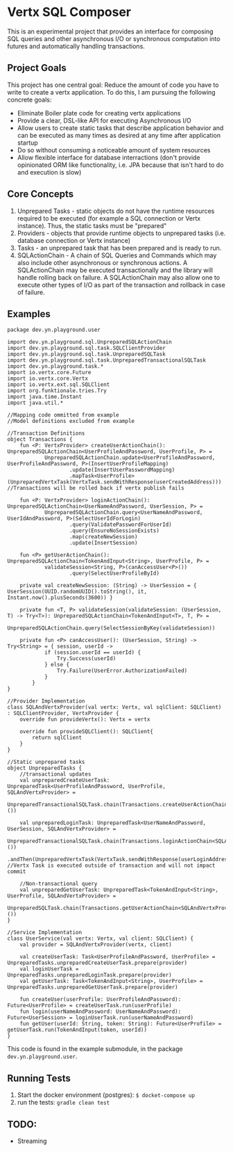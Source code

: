 # Vertx SQL Composer

This is an experimental project that provides an interface for composing SQL queries and other asynchronous I/O or synchronous computation into futures and automatically handling transactions.

## Project Goals

This project has one central goal: Reduce the amount of code you have to write to create a vertx application. To do this, I am pursuing the following concrete goals:

* Eliminate Boiler plate code for creating vertx applications
* Provide a clear, DSL-like API for executing Asynchronous I/O
* Allow users to create static tasks that describe application behavior and can be executed as many times as desired at any time after application startup
* Do so without consuming a noticeable amount of system resources
* Allow flexible interface for database interractions (don't provide opinionated ORM like functionality, i.e. JPA because that isn't hard to do and execution is slow)

## Core Concepts

1. Unprepared Tasks - static objects do not have the runtime resources required to be executed (for example a SQL connection or Vertx instance).  Thus, the static tasks must be "prepared"
2. Providers - objects that provide runtime objects to unprepared tasks (i.e. database connection or Vertx instance)
3. Tasks - an unprepared task that has been prepared and is ready to run.
4. SQLActionChain - A chain of SQL Queries and Commands which may also include other asynchronous or synchronous actions.  A SQLActionChain may be executed transactionally and the library will handle rolling back on failure.  A SQLActionChain may also allow one to execute other types of I/O as part of the transaction and rollback in case of failure.

## Examples


```
package dev.yn.playground.user

import dev.yn.playground.sql.UnpreparedSQLActionChain
import dev.yn.playground.sql.task.SQLClientProvider
import dev.yn.playground.sql.task.UnpreparedSQLTask
import dev.yn.playground.sql.task.UnpreparedTransactionalSQLTask
import dev.yn.playground.task.*
import io.vertx.core.Future
import io.vertx.core.Vertx
import io.vertx.ext.sql.SQLClient
import org.funktionale.tries.Try
import java.time.Instant
import java.util.*

//Mapping code ommitted from example
//Model definitions excluded from example

//Transaction Definitions
object Transactions {
    fun <P: VertxProvider> createUserActionChain(): UnpreparedSQLActionChain<UserProfileAndPassword, UserProfile, P> =
            UnpreparedSQLActionChain.update<UserProfileAndPassword, UserProfileAndPassword, P>(InsertUserProfileMapping)
                    .update(InsertUserPasswordMapping)
                    .mapTask<UserProfile>(UnpreparedVertxTask(VertxTask.sendWithResponse(userCreatedAddress))) //Transactions will be rolled back if vertx publish fails
    
    fun <P: VertxProvider> loginActionChain(): UnpreparedSQLActionChain<UserNameAndPassword, UserSession, P> =
            UnpreparedSQLActionChain.query<UserNameAndPassword, UserIdAndPassword, P>(SelectUserIdForLogin)
                    .query(ValidatePasswordForUserId)
                    .query(EnsureNoSessionExists)
                    .map(createNewSession)
                    .update(InsertSession)
    
    fun <P> getUserActionChain(): UnpreparedSQLActionChain<TokenAndInput<String>, UserProfile, P> =
            validateSession<String, P>(canAccessUser<P>())
                    .query(SelectUserProfileById)
    
    private val createNewSession: (String) -> UserSession = { UserSession(UUID.randomUUID().toString(), it, Instant.now().plusSeconds(3600)) }
    
    private fun <T, P> validateSession(validateSession: (UserSession, T) -> Try<T>): UnpreparedSQLActionChain<TokenAndInput<T>, T, P> =
            UnpreparedSQLActionChain.query(SelectSessionByKey(validateSession))
    
    private fun <P> canAccessUser(): (UserSession, String) -> Try<String> = { session, userId ->
            if (session.userId == userId) {
                Try.Success(userId)
            } else {
                Try.Failure(UserError.AuthorizationFailed)
            }
        }
}

//Provider Implementation
class SQLAndVertxProvider(val vertx: Vertx, val sqlClient: SQLClient) : SQLClientProvider, VertxProvider {
    override fun provideVertx(): Vertx = vertx

    override fun provideSQLClient(): SQLClient{
        return sqlClient
    }
}

//Static unprepared tasks
object UnpreparedTasks {
    //transactional updates
    val unpreparedCreateUserTask: UnpreparedTask<UserProfileAndPassword, UserProfile, SQLAndVertxProvider> =
            UnpreparedTransactionalSQLTask.chain(Transactions.createUserActionChain<SQLAndVertxProvider>())
    
    val unpreparedLoginTask: UnpreparedTask<UserNameAndPassword, UserSession, SQLAndVertxProvider> =
            UnpreparedTransactionalSQLTask.chain(Transactions.loginActionChain<SQLAndVertxProvider>())
                .andThen(UnpreparedVertxTask(VertxTask.sendWithResponse(userLoginAddress))) //Vertx Task is executed outside of transaction and will not impact commit
                
    //Non-transactional query
    val unpreparedGetUserTask: UnpreparedTask<TokenAndInput<String>, UserProfile, SQLAndVertxProvider> =
            UnpreparedSQLTask.chain(Transactions.getUserActionChain<SQLAndVertxProvider>())
}

//Service Implementation
class UserService(val vertx: Vertx, val client: SQLClient) {
    val provider = SQLAndVertxProvider(vertx, client)

    val createUserTask: Task<UserProfileAndPassword, UserProfile> = UnpreparedTasks.unpreparedCreateUserTask.prepare(provider)
    val loginUserTask = UnpreparedTasks.unpreparedLoginTask.prepare(provider)
    val getUserTask: Task<TokenAndInput<String>, UserProfile> = UnpreparedTasks.unpreparedGetUserTask.prepare(provider)

    fun createUser(userProfile: UserProfileAndPassword): Future<UserProfile> = createUserTask.run(userProfile)
    fun login(userNameAndPassword: UserNameAndPassword): Future<UserSession> = loginUserTask.run(userNameAndPassword)
    fun getUser(userId: String, token: String): Future<UserProfile> = getUserTask.run(TokenAndInput(token, userId))
}
```


This code is found in the example submodule, in the package `dev.yn.playground.user`.

## Running Tests

1. Start the docker environment (postgres): `$ docket-compose up`
2. run the tests: `gradle clean test`

## TODO:
*  Streaming
